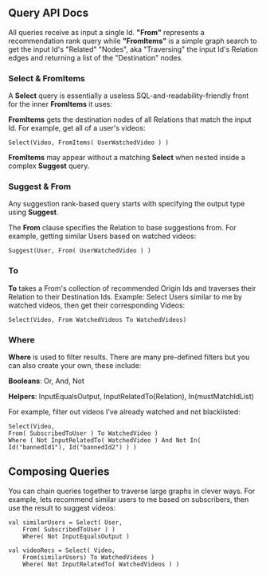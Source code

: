 ## Query API Docs

All queries receive as input a single Id.  **"From"** represents a recommendation rank query while **"FromItems"** is a simple graph search to get the input Id's "Related" "Nodes", aka "Traversing" the input Id's Relation edges and returning a list of the "Destination" nodes.

### Select & FromItems

A **Select** query is essentially a useless SQL-and-readability-friendly front for the inner **FromItems** it uses:

**FromItems** gets the destination nodes of all Relations that match the input Id.  For example, get all of a user's videos:

    Select(Video, FromItems( UserWatchedVideo ) )
    
**FromItems** may appear without a matching **Select** when nested inside a complex **Suggest** query.

### Suggest & From

Any suggestion rank-based query starts with specifying the output type using **Suggest**.

The **From** clause specifies the Relation to base suggestions from. For example, getting similar Users based on watched videos:

    Suggest(User, From( UserWatchedVideo ) )


### To

**To** takes a From's collection of recommended Origin Ids and traverses their Relation to their Destination Ids.  Example: Select Users similar to me by watched videos, then get their corresponding Videos:

    Select(Video, From WatchedVideos To WatchedVideos)


### Where

**Where** is used to filter results.  There are many pre-defined filters but you can also create your own, these include:

**Booleans**: Or, And, Not

**Helpers**: InputEqualsOutput, InputRelatedTo(Relation), In(mustMatchIdList)

For example, filter out videos I've already watched and not blacklisted:

    Select(Video,
    From( SubscribedToUser ) To WatchedVideo )
    Where ( Not InputRelatedTo( WatchedVideo ) And Not In( Id("bannedId1"), Id("bannedId2") ) )

## Composing Queries

You can chain queries together to traverse large graphs in clever ways.  For example, lets recommend similar users to me based on subscribers, then use the result to suggest videos:

    val similarUsers = Select( User,
        From( SubscribedToUser ) )
        Where( Not InputEqualsOutput )

    val videoRecs = Select( Video,
        From(similarUsers) To WatchedVideos )
        Where( Not InputRelatedTo( WatchedVideos ) )
